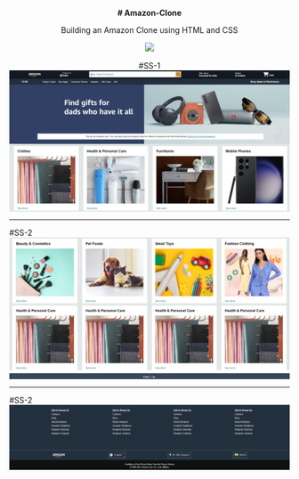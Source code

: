 <p align="center"><b># Amazon-Clone</b></p>
<p align="center">Building an Amazon Clone using HTML and CSS</p>
<p align="center"><img src="https://skillicons.dev/icons?i=html,css" height="80px"/></p>
<p align="center">
  #SS-1
<img src="./img.png" alt="image" align="center" height="auto"><br><hr>
  #SS-2
  <img src="./img1.png" alt="image" align="center" height="auto"><br><hr>
  #SS-2
  <img src="./img2.png" alt="image" align="center" height="auto">
</p>


